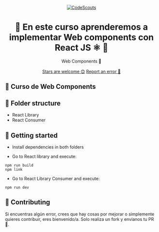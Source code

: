 <p align="center">
  <a href="https://www.codescouts.academy/" target="_blank">
    <img alt="CodeScouts" src="https://www.codescouts.academy/images/logo-all-yellow.png" />
  </a>
</p>

<h1 align="center">
 📄 En este curso aprenderemos a implementar Web components con React JS ⚛️ 🚀
</h1>

<p align="center">
  Web Components 🎳
  <br />
  <br />
  <a href="https://github.com/codescouts-academy/curso-web-components/stargazers">Stars are welcome 😊</a>
  <a href="https://github.com/codescouts-academy/curso-web-components/issues">Report an error 🐛</a>
</p>

## 🚀 Curso de Web Components

## 📁 Folder structure

- React Library
- React Consumer

## 🚀 Getting started

- Install dependencies in both folders

- Go to React library and execute:

```
npm run build
npm link
```

- Go to React Library Consumer and execute:

```
npm run dev
```

## 🤔 Contributing

Si encuentras algún error, crees que hay cosas por mejorar o simplemente quieres contribuir, eres bienvenido/a.
Solo realiza un fork y envíanos tu PR 🙏.
